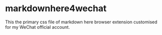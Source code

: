 # markdownhere4wechat
This the primary css file of markdown here browser extension customised for my WeChat official account.
